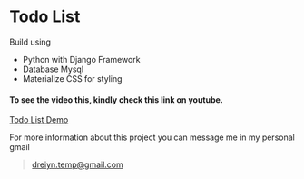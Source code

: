 # Todo List

Build using
* Python with Django Framework
* Database Mysql
* Materialize CSS for styling

#### To see the video this, kindly check this link on youtube.
[Todo List Demo](https://www.youtube.com/watch?v=2jP5PnDPrOY)

For more information about this project you can message me in my personal gmail
> dreiyn.temp@gmail.com
